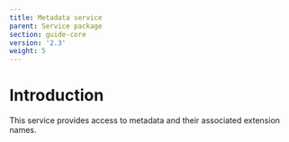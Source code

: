 ```yaml
---
title: Metadata service
parent: Service package
section: guide-core
version: '2.3'
weight: 5
---
```

# Introduction

This service provides access to metadata and their associated extension
names.
